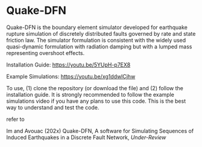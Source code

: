# Quake-DFN

Quake-DFN is the boundary element simulator developed for earthquake rupture simulation of discretely distributed faults governed by rate and state friction law. The simulator formulation is consistent with the widely used quasi-dynamic formulation with radiation damping but with a lumped mass representing overshoot effects.

Installation Guide:   https://youtu.be/5YUpH-p7EX8

Example Simulations:   https://youtu.be/xg1ddwlCjhw

To use, (1) clone the repository (or download the file) and (2) follow the installation guide. It is strongly recommended to follow the example simulations video if you have any plans to use this code. This is the best way to understand and test the code. 

refer to

Im and Avouac (202x) Quake-DFN, A software for Simulating Sequences of Induced Earthquakes in a Discrete Fault Network, _Under-Review_
